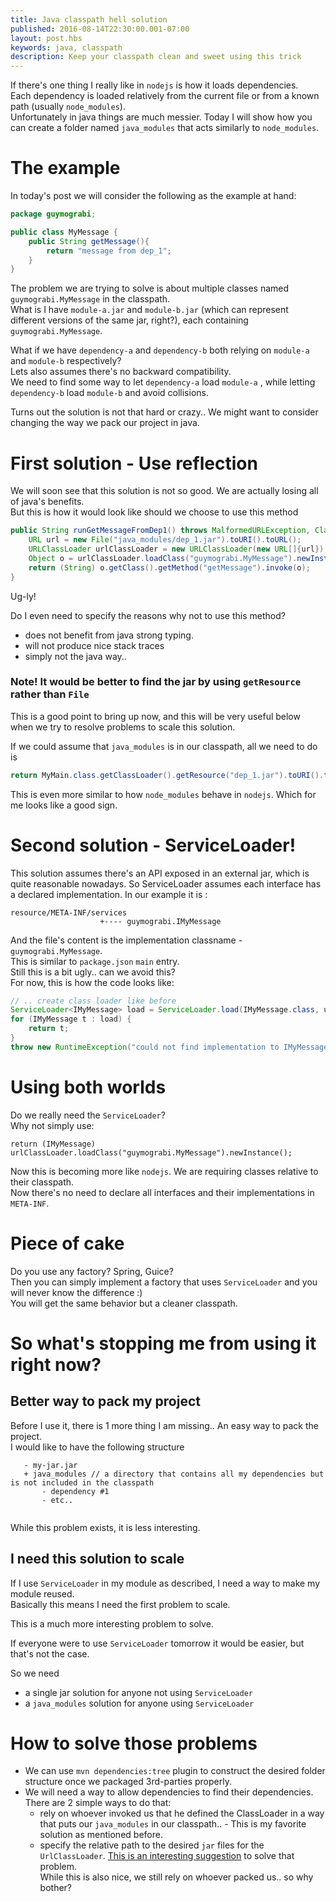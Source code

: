```yaml
---
title: Java classpath hell solution
published: 2016-08-14T22:30:00.001-07:00
layout: post.hbs
keywords: java, classpath
description: Keep your classpath clean and sweet using this trick  
---
```


If there's one thing I really like in `nodejs` is how it loads dependencies.   
Each dependency is loaded relatively from the current file or from a known path (usually `node_modules`).   
Unfortunately in java things are much messier. Today I will show how you can create a folder named `java_modules` that acts similarly to `node_modules`.      
      
# The example

In today's post we will consider the following as the example at hand: 

```java
package guymograbi;

public class MyMessage {
    public String getMessage(){
        return "message from dep_1";
    }
}
```

The problem we are trying to solve is about multiple classes named `guymograbi.MyMessage` in the classpath.   
What is I have `module-a.jar` and `module-b.jar` (which can represent different versions of the same jar, right?), each containing `guymograbi.MyMessage`.    

What if we have `dependency-a` and `dependency-b` both relying on `module-a` and `module-b` respectively?   
Lets also assumes there's no backward compatibility.    
We need to find some way to let `dependency-a` load `module-a` , while letting `dependency-b` load `module-b` and avoid collisions. 

Turns out the solution is not that hard or crazy.. We might want to consider changing the way we pack our project in java.

# First solution - Use reflection
       
We will soon see that this solution is not so good. We are actually losing all of java's benefits.   
But this is how it would look like should we choose to use this method
       
       
```java
public String runGetMessageFromDep1() throws MalformedURLException, ClassNotFoundException, IllegalAccessException, InstantiationException, NoSuchMethodException, InvocationTargetException {
    URL url = new File("java_modules/dep_1.jar").toURI().toURL();
    URLClassLoader urlClassLoader = new URLClassLoader(new URL[]{url});
    Object o = urlClassLoader.loadClass("guymograbi.MyMessage").newInstance();
    return (String) o.getClass().getMethod("getMessage").invoke(o);
}       
```
       
Ug-ly!
      
Do I even need to specify the reasons why not to use this method?       

 - does not benefit from java strong typing. 
 - will not produce nice stack traces
 - simply not the java way.. 

### Note! It would be better to find the jar by using `getResource` rather than `File`

This is a good point to bring up now, and this will be very useful below when we try to resolve problems to scale this solution.    

If we could assume that `java_modules` is in our classpath, all we need to do is

```java
return MyMain.class.getClassLoader().getResource("dep_1.jar").toURI().toURL();
```

This is even more similar to how `node_modules` behave in `nodejs`. Which for me looks like a good sign. 

# Second solution - ServiceLoader!

This solution assumes there's an API exposed in an external jar, which is quite reasonable nowadays. 
So ServiceLoader assumes each interface has a declared implementation. In our example it is : 

```
resource/META-INF/services
                    +---- guymograbi.IMyMessage
```                        
 
And the file's content is the implementation classname - `guymograbi.MyMessage`.   
This is similar to `package.json` `main` entry.   
Still this is a bit ugly.. can we avoid this?    
For now, this is how the code looks like: 


```java
// .. create class loader like before
ServiceLoader<IMyMessage> load = ServiceLoader.load(IMyMessage.class, urlClassLoader);
for (IMyMessage t : load) {
    return t;
}
throw new RuntimeException("could not find implementation to IMyMessage"); 
```    

# Using both worlds

Do we really need the `ServiceLoader`?   
Why not simply use: 

```
return (IMyMessage) urlClassLoader.loadClass("guymograbi.MyMessage").newInstance();
```

Now this is becoming more like `nodejs`. We are requiring classes relative to their classpath.    
Now there's no need to declare all interfaces and their implementations in `META-INF`.   

# Piece of cake

Do you use any factory? Spring, Guice?    
Then you can simply implement a factory that uses `ServiceLoader` and you will never know the difference :)   
You will get the same behavior but a cleaner classpath. 

# So what's stopping me from using it right now? 


## Better way to pack my project 

Before I use it, there is 1 more thing I am missing.. An easy way to pack the project.     
I would like to have the following structure

```
   - my-jar.jar
   + java_modules // a directory that contains all my dependencies but is not included in the classpath
       - dependency #1
       - etc.. 
       
```

While this problem exists, it is less interesting. 

## I need this solution to scale

If I use `ServiceLoader` in my module as described, I need a way to make my module reused.   
Basically this means I need the first problem to scale.    
 
This is a much more interesting problem to solve. 

If everyone were to use `ServiceLoader` tomorrow it would be easier, but that's not the case.    

So we need

 - a single jar solution for anyone not using `ServiceLoader`
 - a `java_modules` solution for anyone using `ServiceLoader`
 
# How to solve those problems
 
 - We can use `mvn dependencies:tree` plugin to construct the desired folder structure once we packaged 3rd-parties properly. 
 - We will need a way to allow dependencies to find their dependencies. There are 2 simple ways to do that:
   - rely on whoever invoked us that he defined the ClassLoader in a way that puts our `java_modules` in our classpath..  - This is my favorite solution as mentioned before. 
   - specify the relative path to the desired `jar` files for the `UrlClassLoader`. [This is an interesting suggestion](http://stackoverflow.com/a/5667601/1068746) to solve that problem.    
     While this is also nice, we still rely on whoever packed us.. so why bother?
   
 
